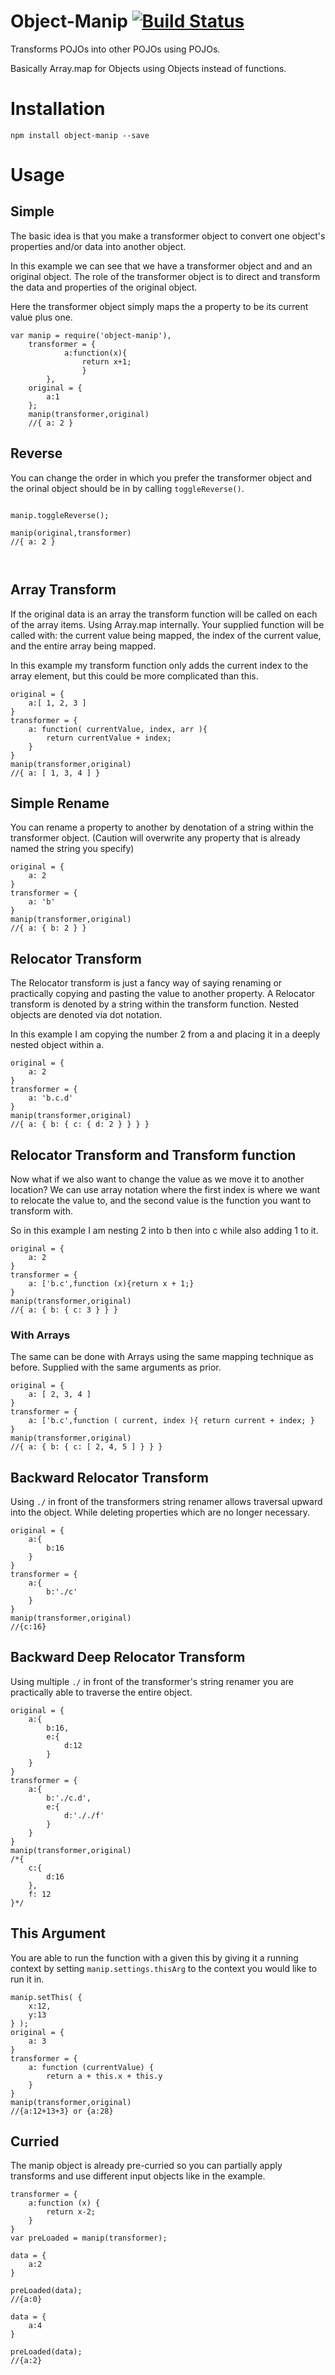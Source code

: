 Object-Manip [![Build Status](https://travis-ci.org/nperez0111/object-manip.svg?branch=master)](https://travis-ci.org/nperez0111/object-manip)
============
Transforms POJOs into other POJOs using POJOs.

Basically Array.map for Objects using Objects instead of functions. 

Installation
============

````
npm install object-manip --save
````

Usage
=======

## Simple

The basic idea is that you make a transformer object to convert one object's properties and/or data into another object.

In this example we can see that we have a transformer object and and an original object. The role of the transformer object is to direct and transform the data and properties of the original object.

Here the transformer object simply maps the a property to be its current value plus one.

````JS
var manip = require('object-manip'),
	transformer = {
			a:function(x){
				return x+1;
				}
		},
	original = {
		a:1
	};
	manip(transformer,original)
	//{ a: 2 }

````

## Reverse

You can change the order in which you prefer the transformer object and the orinal object should be in by calling `toggleReverse()`.

````JS

manip.toggleReverse();

manip(original,transformer)
//{ a: 2 }

	
````

## Array Transform

If the original data is an array the transform function will be called on each of the array items. Using Array.map internally. Your supplied function will be called with: the current value being mapped, the index of the current value, and the entire array being mapped.

In this example my transform function only adds the current index to the array element, but this could be more complicated than this.

````JS
original = {
	a:[ 1, 2, 3 ]
}
transformer = {
	a: function( currentValue, index, arr ){
		return currentValue + index;
	}
}
manip(transformer,original)
//{ a: [ 1, 3, 4 ] }

````
## Simple Rename

You can rename a property to another by denotation of a string within the transformer object. (Caution will overwrite any property that is already named the string you specify)

````JS
original = {
	a: 2
}
transformer = {
	a: 'b'
}
manip(transformer,original)
//{ a: { b: 2 } }

````

## Relocator Transform

The Relocator transform is just a fancy way of saying renaming or practically copying and pasting the value to another property. A Relocator transform is denoted by a string within the transform function. Nested objects are denoted via dot notation.

In this example I am copying the number 2 from a and placing it in a deeply nested object within a.

````JS
original = {
	a: 2
}
transformer = {
	a: 'b.c.d'
}
manip(transformer,original)
//{ a: { b: { c: { d: 2 } } } }

````

## Relocator Transform and Transform function

Now what if we also want to change the value as we move it to another location? We can use array notation where the first index is where we want to relocate the value to, and the second value is the function you want to transform with.

So in this example I am nesting 2 into b then into c while also adding 1 to it.

````JS
original = {
	a: 2
}
transformer = {
	a: ['b.c',function (x){return x + 1;}
}
manip(transformer,original)
//{ a: { b: { c: 3 } } }
````

### With Arrays

The same can be done with Arrays using the same mapping technique as before. Supplied with the same arguments as prior.

````JS
original = {
	a: [ 2, 3, 4 ]
}
transformer = {
	a: ['b.c',function ( current, index ){ return current + index; }
}
manip(transformer,original)
//{ a: { b: { c: [ 2, 4, 5 ] } } }

````
## Backward Relocator Transform

Using `./` in front of the transformers string renamer allows traversal upward into the object. While deleting properties which are no longer necessary.

````JS
original = {
	a:{
		b:16
	}
}
transformer = {
	a:{
		b:'./c'
	}
}
manip(transformer,original)
//{c:16}

````
## Backward Deep Relocator Transform

Using multiple `./` in front of the transformer's string renamer you are practically able to traverse the entire object.

````JS
original = {
	a:{
		b:16,
		e:{
			d:12
		}
	}
}
transformer = {
	a:{
		b:'./c.d',
		e:{
			d:'././f'
		}
	}
}
manip(transformer,original)
/*{
	c:{
		d:16
	},
	f: 12
}*/
````

## This Argument

You are able to run the function with a given this by giving it a running context by setting `manip.settings.thisArg` to the context you would like to run it in.

````JS
manip.setThis( {
	x:12,
	y:13
} );
original = {
	a: 3
}
transformer = {
	a: function (currentValue) {
		return a + this.x + this.y
	}
}
manip(transformer,original)
//{a:12+13+3} or {a:28}
````

## Curried

The manip object is already pre-curried so you can partially apply transforms and use different input objects like in the example.

```JS
transformer = {
	a:function (x) {
		return x-2;
	}
}
var preLoaded = manip(transformer);

data = {
	a:2
}

preLoaded(data);
//{a:0}

data = {
	a:4
}

preLoaded(data);
//{a:2}

```
